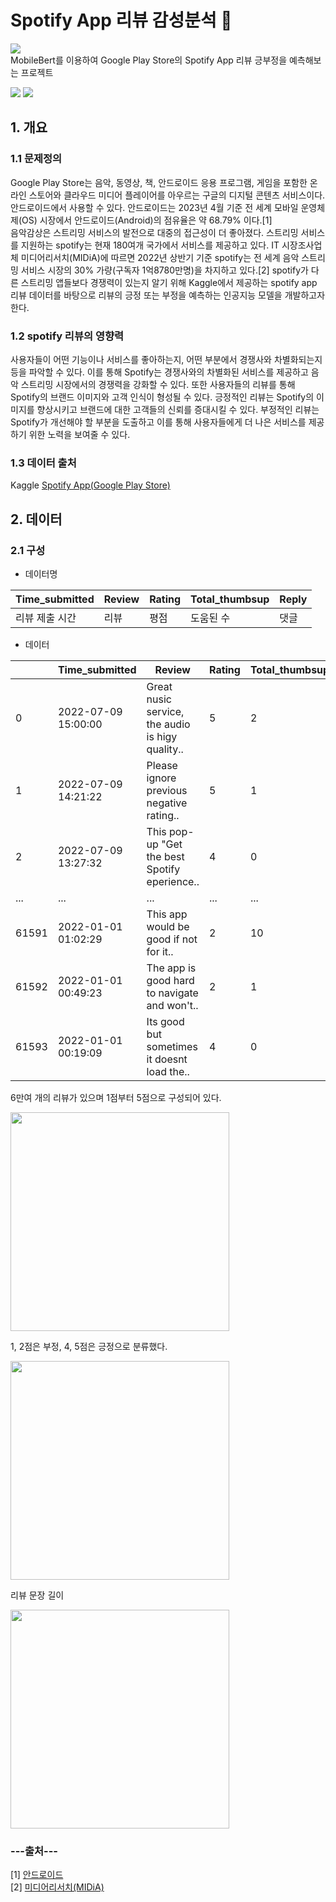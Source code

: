# Spotify App 리뷰 감성분석 :musical_note:
<div><img src ="https://user-images.githubusercontent.com/85285367/235826775-224c4b7c-57b3-4e1d-b13e-49849cb86cbd.png"></div>


<div>
MobileBert를 이용하여 Google Play Store의 Spotify App 리뷰 긍부정을 예측해보는 프로젝트
    
<img src="https://img.shields.io/badge/PyTorch-E34F26?style=flat-square&logo=PyTorch&logoColor=white"/> <img src="https://img.shields.io/badge/Python-3776AB?style=flat-square&logo=Python&logoColor=white"/>
</div>

## 1. 개요

### 1.1 문제정의
Google Play Store는 음악, 동영상, 책, 안드로이드 응용 프로그램, 게임을 포함한 온라인 스토어와 클라우드 미디어 플레이어를 아우르는 구글의 디지털 콘텐츠 서비스이다. 안드로이드에서 사용할 수 있다. 안드로이드는 2023년 4월 기준 전 세계 모바일 운영체제(OS) 시장에서 안드로이드(Android)의 점유율은 약 68.79% 이다.[1]  
음악감상은 스트리밍 서비스의 발전으로 대중의 접근성이 더 좋아졌다. 스트리밍 서비스를 지원하는 spotify는 현재 180여개 국가에서 서비스를 제공하고 있다. IT 시장조사업체 미디어리서치(MIDiA)에 따르면 2022년 상반기 기준 spotify는 전 세계 음악 스트리밍 서비스 시장의 30% 가량(구독자 1억8780만명)을 차지하고 있다.[2] spotify가 다른 스트리밍 앱들보다 경쟁력이 있는지 알기 위해 Kaggle에서 제공하는 spotify app 리뷰 데이터를 바탕으로 리뷰의 긍정 또는 부정을 예측하는 인공지능 모델을 개발하고자 한다.

### 1.2 spotify 리뷰의 영향력
사용자들이 어떤 기능이나 서비스를 좋아하는지, 어떤 부분에서 경쟁사와 차별화되는지 등을 파악할 수 있다. 이를 통해 Spotify는 경쟁사와의 차별화된 서비스를 제공하고 음악 스트리밍 시장에서의 경쟁력을 강화할 수 있다. 또한 사용자들의 리뷰를 통해 Spotify의 브랜드 이미지와 고객 인식이 형성될 수 있다. 긍정적인 리뷰는 Spotify의 이미지를 향상시키고 브랜드에 대한 고객들의 신뢰를 증대시킬 수 있다. 부정적인 리뷰는 Spotify가 개선해야 할 부분을 도출하고 이를 통해 사용자들에게 더 나은 서비스를 제공하기 위한 노력을 보여줄 수 있다.

### 1.3 데이터 출처
Kaggle [Spotify App(Google Play Store)](https://www.kaggle.com/datasets/mfaaris/spotify-app-reviews-2022 "Spotify App")

## 2. 데이터

### 2.1 구성
- 데이터명

|Time_submitted|Review|Rating|Total_thumbsup|Reply|
|---|---|---|---|---|
|리뷰 제출 시간|리뷰|평점|도움된 수|댓글|

- 데이터

||Time_submitted|Review|Rating|Total_thumbsup|Reply|
|---|---|---|---|---|---|
|0|2022-07-09 15:00:00|Great nusic service, the audio is higy quality..|5|2|NaN|
|1|2022-07-09 14:21:22|Please ignore previous negative rating..|5|1|NaN|
|2|2022-07-09 13:27:32|This pop-up "Get the best Spotify eperience..|4|0|NaN|
|...|...|...|...|...|...|
|61591|2022-01-01 01:02:29|This app would be good if not for it..|2|10|NaN|
|61592|2022-01-01 00:49:23|The app is good hard to navigate and won't..|2|1|NaN|
|61593|2022-01-01 00:19:09|Its good but sometimes it doesnt load the..|4|0|NaN|

6만여 개의 리뷰가 있으며 1점부터 5점으로 구성되어 있다.
      
<div><img src = "https://user-images.githubusercontent.com/85285367/232946755-84bc9efe-56f0-4a1a-8015-c5914f21658e.png" width="350"></div>

1, 2점은 부정, 4, 5점은 긍정으로 분류했다.

<div><img src ="https://user-images.githubusercontent.com/85285367/235824443-9ee9b7b4-c82e-47f9-9837-5646b19b611a.png" width="350"></div>

리뷰 문장 길이
<div><img src ="https://user-images.githubusercontent.com/85285367/235825597-821447b6-4121-495b-be0a-601d4e4614ad.png" width="350"></div>





### ---출처---
[1] <a href="https://gs.statcounter.com/os-market-share/mobile/worldwide/">안드로이드</a>  
[2] <a href="https://biz.chosun.com/it-science/ict/2023/03/21/P6ZEG3RF2VDU7K4R2MO3B6S5BY">미디어리서치(MIDiA)</a>

